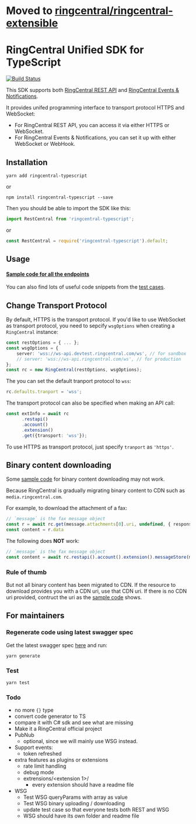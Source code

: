 
# Moved to [ringcentral/ringcentral-extensible](https://github.com/ringcentral/ringcentral-extensible)


# RingCentral Unified SDK for TypeScript

[![Build Status](https://travis-ci.org/ringcentral/ringcentral-unified-ts.svg?branch=master)](https://travis-ci.org/ringcentral/ringcentral-unified-ts)

This SDK supports both [RingCentral REST API](https://developers.ringcentral.com/api-reference) and [RingCentral Events & Notifications](https://developers.ringcentral.com/api-reference/events-notifications).

It provides unifed programming interface to transport protocol HTTPS and WebSocket:

- For RingCentral REST API, you can access it via either HTTPS or WebSocket.
- For RingCentral Events & Notifications, you can set it up with either WebSocket or WebHook.


## Installation

```
yarn add ringcentral-typescript
```

or

```
npm install ringcentral-typescript --save
```

Then you should be able to import the SDK like this:

```ts
import RestCentral from 'ringcentral-typescript';
```

or

```js
const RestCentral = require('ringcentral-typescript').default;
```


## Usage

#### [Sample code for all the endpoints](./samples.md)

You can also find lots of useful code snippets from the [test cases](./test).


## Change Transport Protocol

By default, HTTPS is the transport protocol. If you'd like to use WebSocket as transport protocol, you need to sepcify `wsgOptions` when creating a `RingCentral` instance:

```ts
const restOptions = { ... };
const wsgOptions = {
    server: 'wss://ws-api.devtest.ringcentral.com/ws', // for sandbox
    // server: 'wss://ws-api.ringcentral.com/ws', // for production
};
const rc = new RingCentral(restOptions, wsgOptions);
```

The you can set the default tranport protocol to `wss`:

```ts
rc.defaults.tranport = 'wss';
```

The transport protocol can also be specified when making an API call:

```ts
const extInfo = await rc
      .restapi()
      .account()
      .extension()
      .get({transport: 'wss'});
```

To use HTTPS as transport protocol, just specify `tranport` as `'https'`.


## Binary content downloading

Some [sample code](./samples.md) for binary content downloading may not work.

Because RingCentral is gradually migrating binary content to CDN such as `media.ringcentral.com`.

For example, to download the attachment of a fax:

```ts
// `message` is the fax message object
const r = await rc.get(message.attachments[0].uri, undefined, { responseType: 'arraybuffer' })
const content = r.data
```

The following does **NOT** work:

```ts
// `message` is the fax message object
const content = await rc.restapi().account().extension().messageStore(message.id).content(message.attachments[0].id).get()
```

### Rule of thumb

But not all binary content has been migrated to CDN.
If the resource to download provides you with a CDN uri, use that CDN uri.
If there is no CDN uri provided, contruct the uri as the [sample code](./samples.md) shows.


## For maintainers

### Regenerate code using latest swagger spec

Get the latest swagger spec [here](https://github.com/ringcentral/RingCentral.Net/blob/master/code-generator/rc-platform-adjusted.yml) and run:

```
yarn generate
```


### Test

```
yarn test
```


### Todo

- no more `{}` type
- convert code generator to TS
- compare it with C# sdk and see what are missing
- Make it a RingCentral official project
- PubNub
    - optional, since we will mainly use WSG instead.
- Support events:
    - token refreshed
- extra features as plugins or extensions
    - rate limit handling
    - debug mode
    - extrensions/<extension 1>/
        - every extension should have a readme file
- WSG
    - Test WSG queryParams with array as value
    - Test WSG binary uploading / downloading
    - update test case so that everyone tests both REST and WSG
    - WSG should have its own folder and readme file
